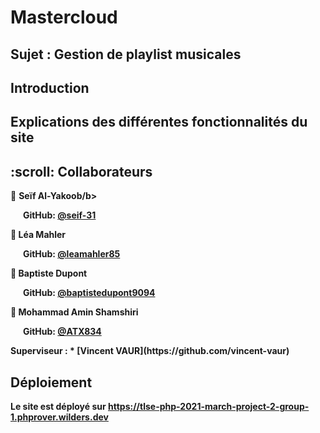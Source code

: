 # Mastercloud
## Sujet : Gestion de playlist musicales

## Introduction

## Explications des différentes fonctionnalités du site

<!-- COLLABORATEURS -->
<h2 id="contributors"> :scroll: Collaborateurs</h2>

<p>
<!--   :mortar_board: <i>All participants in this project are graduate students in the <a href="https://www.concordia.ca/ginacody/computer-science-software-eng.html">Department of Computer Science and Software Engineering</a> <b>@</b> <a href="https://www.concordia.ca/">Concordia University</a></i> <br> <br> -->
  
  :boy: <b>Seïf Al-Yakoob/b> <br>
<!--   &nbsp;&nbsp;&nbsp;&nbsp;&nbsp; Email: <a>divya.bhagavathiappanshiva@mail.concordia.ca</a> <br> -->
  &nbsp;&nbsp;&nbsp;&nbsp;&nbsp; GitHub: <a href="https://github.com/seif-31">@seif-31</a> <br>
  
  :woman: <b>Léa Mahler</b> <br>
<!--   &nbsp;&nbsp;&nbsp;&nbsp;&nbsp; Email: <a>reethu.navale@mail.concordia.ca</a> <br> -->
  &nbsp;&nbsp;&nbsp;&nbsp;&nbsp; GitHub: <a href="https://github.com/leamahler85">@leamahler85</a> <br>

  :boy: <b>Baptiste Dupont</b> <br>
<!--   &nbsp;&nbsp;&nbsp;&nbsp;&nbsp; Email: <a>m_afzali93@yahoo.com</a> <br> -->
  &nbsp;&nbsp;&nbsp;&nbsp;&nbsp; GitHub: <a href="https://github.com/baptistedupont9094">@baptistedupont9094</a> <br>

  :boy: <b>Mohammad Amin Shamshiri</b> <br>
<!--   &nbsp;&nbsp;&nbsp;&nbsp;&nbsp; Email: <a>mohammadamin.shamshiri@mail.concordia.ca</a> <br> -->
  &nbsp;&nbsp;&nbsp;&nbsp;&nbsp; GitHub: <a href="https://github.com/ATX834">@ATX834</a> <br>
</p>
Superviseur : 
* [Vincent VAUR](https://github.com/vincent-vaur)

## Déploiement
Le site est déployé sur https://tlse-php-2021-march-project-2-group-1.phprover.wilders.dev
